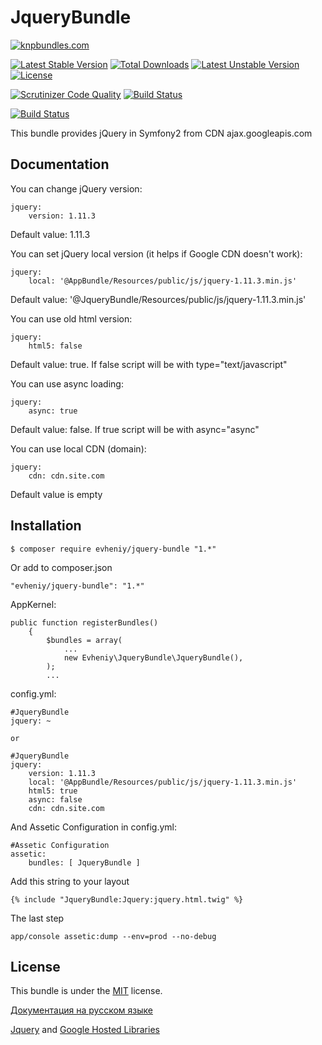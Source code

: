 JqueryBundle
=================

[![knpbundles.com](http://knpbundles.com/evheniy/JqueryBundle/badge)](http://knpbundles.com/evheniy/JqueryBundle)

[![Latest Stable Version](https://poser.pugx.org/evheniy/jquery-bundle/v/stable.svg)](https://packagist.org/packages/evheniy/jquery-bundle) [![Total Downloads](https://poser.pugx.org/evheniy/jquery-bundle/downloads.svg)](https://packagist.org/packages/evheniy/jquery-bundle) [![Latest Unstable Version](https://poser.pugx.org/evheniy/jquery-bundle/v/unstable.svg)](https://packagist.org/packages/evheniy/jquery-bundle) [![License](https://poser.pugx.org/evheniy/jquery-bundle/license.svg)](https://packagist.org/packages/evheniy/jquery-bundle)

[![Scrutinizer Code Quality](https://scrutinizer-ci.com/g/evheniy/JqueryBundle/badges/quality-score.png?b=master)](https://scrutinizer-ci.com/g/evheniy/JqueryBundle/?branch=master) [![Build Status](https://scrutinizer-ci.com/g/evheniy/JqueryBundle/badges/build.png?b=master)](https://scrutinizer-ci.com/g/evheniy/JqueryBundle/build-status/master)

[![Build Status](https://travis-ci.org/evheniy/JqueryBundle.svg?branch=master)](https://travis-ci.org/evheniy/JqueryBundle)

This bundle provides jQuery in Symfony2 from CDN ajax.googleapis.com

Documentation
-------------

You can change jQuery version:

    jquery:
        version: 1.11.3
        
Default value: 1.11.3

You can set jQuery local version (it helps if Google CDN doesn't work):

    jquery:
        local: '@AppBundle/Resources/public/js/jquery-1.11.3.min.js'
        
Default value: '@JqueryBundle/Resources/public/js/jquery-1.11.3.min.js'

You can use old html version:

    jquery:
        html5: false

Default value: true. If false script will be with type="text/javascript"

You can use async loading:

    jquery:
        async: true

Default value: false. If true script will be with async="async"

You can use local CDN (domain):

    jquery:
        cdn: cdn.site.com

Default value is empty

Installation
------------

    $ composer require evheniy/jquery-bundle "1.*"

Or add to composer.json

    "evheniy/jquery-bundle": "1.*"

AppKernel:

    public function registerBundles()
        {
            $bundles = array(
                ...
                new Evheniy\JqueryBundle\JqueryBundle(),
            );
            ...

config.yml:

    #JqueryBundle
    jquery: ~

    or

    #JqueryBundle
    jquery:
        version: 1.11.3
        local: '@AppBundle/Resources/public/js/jquery-1.11.3.min.js'
        html5: true
        async: false
        cdn: cdn.site.com

And Assetic Configuration in config.yml:

    #Assetic Configuration
    assetic:
        bundles: [ JqueryBundle ]

Add this string to your layout

    {% include "JqueryBundle:Jquery:jquery.html.twig" %}

The last step

    app/console assetic:dump --env=prod --no-debug

License
-------

This bundle is under the [MIT][4] license.

[Документация на русском языке][1]

[Jquery][2] and [Google Hosted Libraries][3]

[1]:  http://makedev.org/articles/symfony/bundles/jquery_bundle.html
[2]:  https://jquery.com/
[3]:  https://developers.google.com/speed/libraries/devguide#jquery
[4]:  https://github.com/evheniy/JqueryBundle/blob/master/Resources/meta/LICENSE
